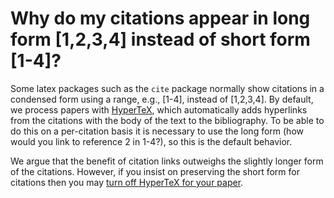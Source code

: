# Why do my citations appear in long form [1,2,3,4] instead of short form [1-4]?

Some latex packages such as the `cite` package normally show citations
in a condensed form using a range, e.g., [1-4], instead of
[1,2,3,4]. By default, we process papers with
[HyperTeX](http://arxiv.org/hypertex), which automatically adds
hyperlinks from the citations with the body of the text to the
bibliography. To be able to do this on a per-citation basis it is
necessary to use the long form (how would you link to reference 2 in
1-4?), so this is the default behavior.

We argue that the benefit of citation links outweighs the slightly
longer form of the citations. However, if you insist on preserving the
short form for citations then you may [turn off HyperTeX for your
paper](mistakes#nohypertex).

